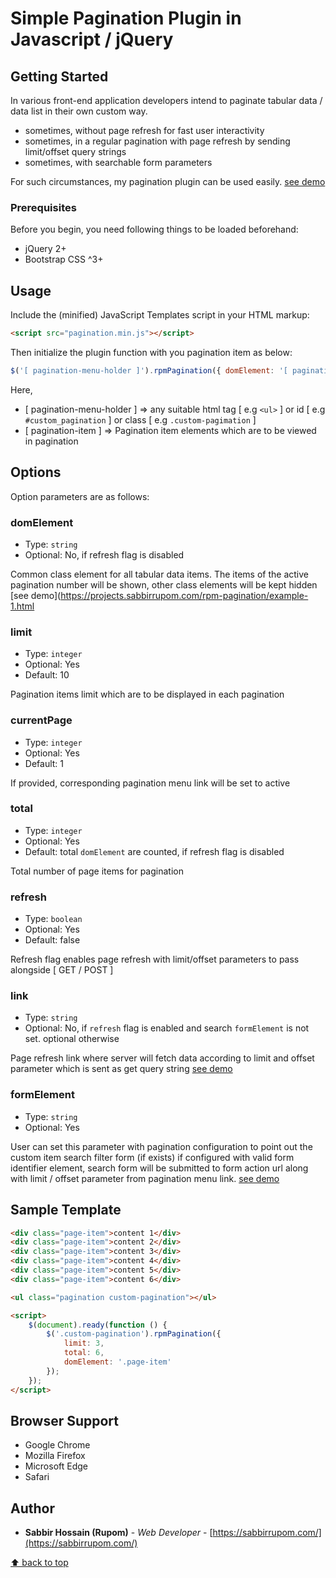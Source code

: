 # Simple Pagination Plugin in Javascript / jQuery

## Getting Started

In various front-end application developers intend to paginate tabular data / data list in their own custom way.

* sometimes, without page refresh for fast user interactivity
* sometimes, in a regular pagination with page refresh by sending limit/offset query strings
* sometimes, with searchable form parameters 

For such circumstances, my pagination plugin can be used easily. [see demo](https://projects.sabbirrupom.com/rpm-pagination/)

### Prerequisites

Before you begin, you need following things to be loaded beforehand:

* jQuery 2+ 
* Bootstrap CSS ^3+

## Usage

Include the (minified) JavaScript Templates script in your HTML markup:

```html
<script src="pagination.min.js"></script>
```

Then initialize the plugin function with you pagination item as below:

```js
$('[ pagination-menu-holder ]').rpmPagination({ domElement: '[ pagination-item ]' });
```

Here,
* [ pagination-menu-holder ] => any suitable html tag [ e.g `<ul>` ] or id [ e.g `#custom_pagination` ] or class [ e.g `.custom-pagimation` ]
* [ pagination-item ] => Pagination item elements which are to be viewed in pagination

## Options

Option parameters are as follows:

### domElement

- Type: `string`
- Optional: No, if refresh flag is disabled

Common class element for all tabular data items. The items of the active pagination number will be shown, other class elements will be kept hidden  
[see demo](https://projects.sabbirrupom.com/rpm-pagination/example-1.html

### limit

- Type: `integer`
- Optional: Yes
- Default: 10

Pagination items limit which are to be displayed in each pagination

### currentPage

- Type: `integer`
- Optional: Yes
- Default: 1

If provided, corresponding pagination menu link will be set to active

### total

- Type: `integer`
- Optional: Yes
- Default: total `domElement` are counted, if refresh flag is disabled

Total number of page items for pagination

### refresh

- Type: `boolean`
- Optional: Yes
- Default: false 

Refresh flag enables page refresh with limit/offset parameters to pass alongside [ GET / POST ]

### link

- Type: `string`
- Optional: No, if `refresh` flag is enabled and search `formElement` is not set. optional otherwise  

Page refresh link where server will fetch data according to limit and offset parameter which is sent as get query string 
[see demo](https://projects.sabbirrupom.com/rpm-pagination/example-2.html)

### formElement

- Type: `string`
- Optional: Yes

User can set this parameter with pagination configuration to point out the custom item search filter form (if exists)
if configured with valid form identifier element, search form will be submitted to form action url along with limit / offset parameter from
pagination menu link. 
[see demo](https://projects.sabbirrupom.com/rpm-pagination/example-3.html)

## Sample Template

```html
<div class="page-item">content 1</div>
<div class="page-item">content 2</div>
<div class="page-item">content 3</div>
<div class="page-item">content 4</div>
<div class="page-item">content 5</div>
<div class="page-item">content 6</div>

<ul class="pagination custom-pagination"></ul>

<script>
    $(document).ready(function () {
        $('.custom-pagination').rpmPagination({
            limit: 3,
            total: 6,
            domElement: '.page-item'
        });
    });
</script>
```

## Browser Support

- Google Chrome
- Mozilla Firefox
- Microsoft Edge
- Safari

## Author

* **Sabbir Hossain (Rupom)** - *Web Developer* - [https://sabbirrupom.com/](https://sabbirrupom.com/)

[⬆ back to top](#topics-list-container)








